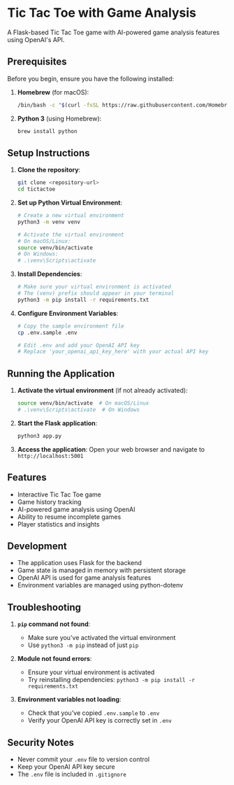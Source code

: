 # Tic Tac Toe with Game Analysis

A Flask-based Tic Tac Toe game with AI-powered game analysis features using OpenAI's API.

## Prerequisites

Before you begin, ensure you have the following installed:

1. **Homebrew** (for macOS):
   ```bash
   /bin/bash -c "$(curl -fsSL https://raw.githubusercontent.com/Homebrew/install/HEAD/install.sh)"
   ```

2. **Python 3** (using Homebrew):
   ```bash
   brew install python
   ```

## Setup Instructions

1. **Clone the repository**:
   ```bash
   git clone <repository-url>
   cd tictactoe
   ```

2. **Set up Python Virtual Environment**:
   ```bash
   # Create a new virtual environment
   python3 -m venv venv
   
   # Activate the virtual environment
   # On macOS/Linux:
   source venv/bin/activate
   # On Windows:
   # .\venv\Scripts\activate
   ```

3. **Install Dependencies**:
   ```bash
   # Make sure your virtual environment is activated
   # The (venv) prefix should appear in your terminal
   python3 -m pip install -r requirements.txt
   ```

4. **Configure Environment Variables**:
   ```bash
   # Copy the sample environment file
   cp .env.sample .env
   
   # Edit .env and add your OpenAI API key
   # Replace 'your_openai_api_key_here' with your actual API key
   ```

## Running the Application

1. **Activate the virtual environment** (if not already activated):
   ```bash
   source venv/bin/activate  # On macOS/Linux
   # .\venv\Scripts\activate  # On Windows
   ```

2. **Start the Flask application**:
   ```bash
   python3 app.py
   ```

3. **Access the application**:
   Open your web browser and navigate to `http://localhost:5001`

## Features

- Interactive Tic Tac Toe game
- Game history tracking
- AI-powered game analysis using OpenAI
- Ability to resume incomplete games
- Player statistics and insights

## Development

- The application uses Flask for the backend
- Game state is managed in memory with persistent storage
- OpenAI API is used for game analysis features
- Environment variables are managed using python-dotenv

## Troubleshooting

1. **`pip` command not found**:
   - Make sure you've activated the virtual environment
   - Use `python3 -m pip` instead of just `pip`

2. **Module not found errors**:
   - Ensure your virtual environment is activated
   - Try reinstalling dependencies: `python3 -m pip install -r requirements.txt`

3. **Environment variables not loading**:
   - Check that you've copied `.env.sample` to `.env`
   - Verify your OpenAI API key is correctly set in `.env`

## Security Notes

- Never commit your `.env` file to version control
- Keep your OpenAI API key secure
- The `.env` file is included in `.gitignore` 